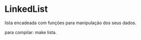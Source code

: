 # LinkedList
lista encadeada com funções para manipulação dos seus dados.

para compilar:
make lista.


